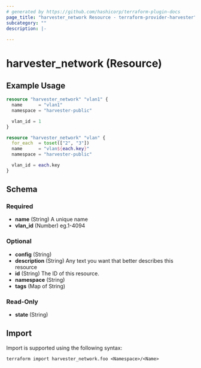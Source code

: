 ```yaml
---
# generated by https://github.com/hashicorp/terraform-plugin-docs
page_title: "harvester_network Resource - terraform-provider-harvester"
subcategory: ""
description: |-
  
---
```


# harvester_network (Resource)



## Example Usage

```terraform
resource "harvester_network" "vlan1" {
  name      = "vlan1"
  namespace = "harvester-public"

  vlan_id = 1
}

resource "harvester_network" "vlan" {
  for_each  = toset(["2", "3"])
  name      = "vlan${each.key}"
  namespace = "harvester-public"

  vlan_id = each.key
}
```

<!-- schema generated by tfplugindocs -->
## Schema

### Required

- **name** (String) A unique name
- **vlan_id** (Number) eg.1-4094

### Optional

- **config** (String)
- **description** (String) Any text you want that better describes this resource
- **id** (String) The ID of this resource.
- **namespace** (String)
- **tags** (Map of String)

### Read-Only

- **state** (String)

## Import

Import is supported using the following syntax:

```shell
terraform import harvester_network.foo <Namespace>/<Name>
```
